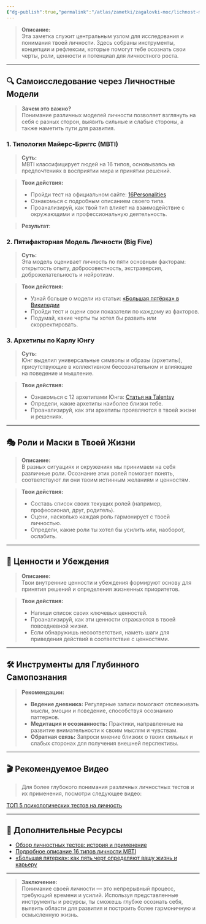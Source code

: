 ```yaml
---
{"dg-publish":true,"permalink":"/atlas/zametki/zagalovki-moc/lichnost-moc/","noteIcon":"","created":"2025-04-06T20:30:38.460+05:00","updated":"2025-04-07T02:00:05.843+05:00"}
---
```




> **Описание:**  
> Эта заметка служит центральным узлом для исследования и понимания твоей личности. Здесь собраны инструменты, концепции и рефлексии, которые помогут тебе осознать свои черты, роли, ценности и потенциал для личностного роста.

---

## 🔍 Самоисследование через Личностные Модели

> **Зачем это важно?**  
> Понимание различных моделей личности позволяет взглянуть на себя с разных сторон, выявить сильные и слабые стороны, а также наметить пути для развития.

### 1. **Типология Майерс-Бриггс (MBTI)**

> **Суть:**  
> MBTI классифицирует людей на 16 типов, основываясь на предпочтениях в восприятии мира и принятии решений.

> **Твои действия:**
> - Пройди тест на официальном сайте: [16Personalities](https://www.16personalities.com/ru/tipy-lichnosti)
> - Ознакомься с подробным описанием своего типа.
> - Проанализируй, как твой тип влияет на взаимодействие с окружающими и профессиональную деятельность.

>**Результат**: 

### 2. **Пятифакторная Модель Личности (Big Five)**

> **Суть:**  
> Эта модель оценивает личность по пяти основным факторам: открытость опыту, добросовестность, экстраверсия, доброжелательность и нейротизм.

> **Твои действия:**
> - Узнай больше о модели из статьи: [«Большая пятёрка» в Википедии](https://ru.wikipedia.org/wiki/Большая_пятёрка_(психология))
> - Пройди тест и оцени свои показатели по каждому из факторов.
> - Подумай, какие черты ты хотел бы развить или скорректировать.

### 3. **Архетипы по Карлу Юнгу**

> **Суть:**  
> Юнг выделил универсальные символы и образы (архетипы), присутствующие в коллективном бессознательном и влияющие на поведение и мышление.

> **Твои действия:**
> - Ознакомься с 12 архетипами Юнга: [Статья на Talentsy](https://talentsy.ru/blog/arkhetipi-yunga/)
> - Определи, какие архетипы наиболее близки тебе.
> - Проанализируй, как эти архетипы проявляются в твоей жизни и решениях.

---

## 🎭 Роли и Маски в Твоей Жизни

> **Описание:**  
> В разных ситуациях и окружениях мы принимаем на себя различные роли. Осознание этих ролей помогает понять, соответствуют ли они твоим истинным желаниям и ценностям.

> **Твои действия:**
> - Составь список своих текущих ролей (например, профессионал, друг, родитель).
> - Оцени, насколько каждая роль гармонирует с твоей личностью.
> - Определи, какие роли ты хотел бы усилить или, наоборот, ослабить.

---

## 🌟 Ценности и Убеждения

> **Описание:**  
> Твои внутренние ценности и убеждения формируют основу для принятия решений и определения жизненных приоритетов.

> **Твои действия:**
> - Напиши список своих ключевых ценностей.
> - Проанализируй, как эти ценности отражаются в твоей повседневной жизни.
> - Если обнаружишь несоответствия, наметь шаги для приведения действий в соответствие с ценностями.

---

## 🛠️ Инструменты для Глубинного Самопознания

> **Рекомендации:**
> - **Ведение дневника:** Регулярные записи помогают отслеживать мысли, эмоции и поведение, способствуя осознанию паттернов.
> - **Медитация и осознанность:** Практики, направленные на развитие внимательности к своим мыслям и чувствам.
> - **Обратная связь:** Запроси мнение близких о твоих сильных и слабых сторонах для получения внешней перспективы.

---

## 🎬 Рекомендуемое Видео

> Для более глубокого понимания различных личностных тестов и их применения, посмотри следующее видео:

[ТОП 5 психологических тестов на личность](https://www.youtube.com/watch?v=RWw0qFd7u-k)

---

## 🔗 Дополнительные Ресурсы

- [Обзор личностных тестов: история и применение](https://sky.pro/wiki/profession/lichnostnye-testy-obzor-i-istoriya/)
- [Подробное описание 16 типов личности MBTI](https://sky.pro/wiki/profession/podrobnoe-opisanie-16-tipov-lichnosti-mbti/)
- [«Большая пятерка»: как пять черт определяют вашу жизнь и карьеру](https://reminder.media/post/bolshaya-pyaterka-kak-pyat-chert-opredelyayut-vashu-zhizn-i-kareru)

---

> **Заключение:**  
> Понимание своей личности — это непрерывный процесс, требующий времени и усилий. Используя представленные инструменты и ресурсы, ты сможешь глубже осознать себя, выявить области для развития и построить более гармоничную и осмысленную жизнь.
